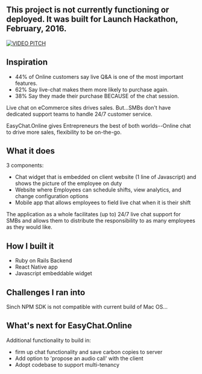 ## This project is not currently functioning or deployed. It was built for Launch Hackathon, February, 2016.

[![VIDEO PITCH](http://img.youtube.com/vi/W85Acbu-OPM/0.jpg)](http://www.youtube.com/watch?v=W85Acbu-OPM "EasyChat.Online")

## Inspiration
- 44% of Online customers say live Q&A is one of the most important features.
- 62% Say live-chat makes them more likely to purchase again.
- 38% Say they made their purchase BECAUSE of the chat session.

Live chat on eCommerce sites drives sales.
But...SMBs don't have dedicated support teams to handle 24/7 customer service.

EasyChat.Online gives Entrepreneurs the best of both worlds--Online chat to drive more sales, flexibility to be on-the-go.

## What it does
3 components: 
- Chat widget that is embedded on client website (1 line of Javascript) and shows the picture of the employee on duty
- Website where Employees can schedule shifts, view analytics, and change configuration options
- Mobile app that allows employees to field live chat when it is their shift

The application as a whole facilitates (up to) 24/7 live chat support for SMBs and allows them to distribute the responsibility to as many employees as they would like.

## How I built it
- Ruby on Rails Backend
- React Native app
- Javascript embeddable widget

## Challenges I ran into
Sinch NPM SDK is not compatible with current build of Mac OS...

## What's next for EasyChat.Online
Additional functionality to build in:
- firm up chat functionality and save carbon copies to server
- Add option to 'propose an audio call' with the client
- Adopt codebase to support multi-tenancy
